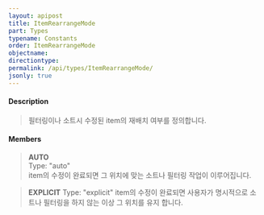 ```yaml
---
layout: apipost
title: ItemRearrangeMode
part: Types
typename: Constants
order: ItemRearrangeMode
objectname: 
directiontype: 
permalink: /api/types/ItemRearrangeMode/
jsonly: true
---
```



#### Description

> 필터링이나 소트시 수정된 item의 재배치 여부를 정의합니다.  

#### Members

> **AUTO**  
> Type: "auto"  
> item의 수정이 완료되면 그 위치에 맞는 소트나 필터링 작업이 이루어집니다.  

> **EXPLICIT**
> Type: "explicit"
> item의 수정이 완료되면 사용자가 명시적으로 소트나 필터링을 하지 않는 이상 그 위치를 유지 합니다.   
